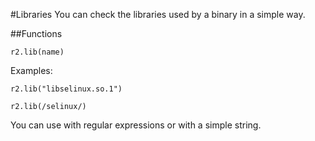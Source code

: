 #Libraries
You can check the libraries used by a binary in a simple way.

##Functions
```
r2.lib(name)
```

Examples:
```
r2.lib("libselinux.so.1")
```
```
r2.lib(/selinux/)
```

You can use with regular expressions or with a simple string.
